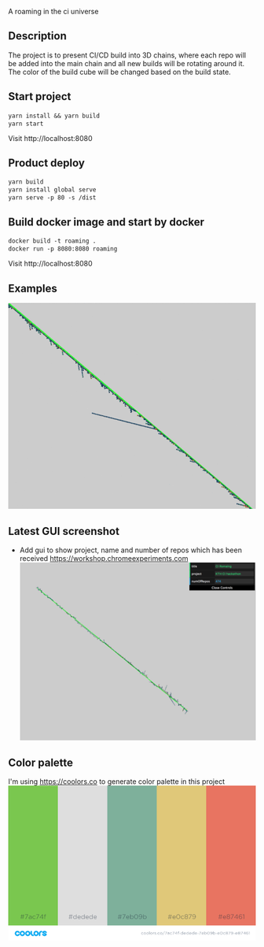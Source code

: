 A roaming in the ci universe

## Description
The project is to present CI/CD build into 3D chains, where each repo will be added into the main chain and all new builds will be rotating around it. 
The color of the build cube will be changed based on the build state.

## Start project
```
yarn install && yarn build 
yarn start
```
Visit http://localhost:8080

## Product deploy
```
yarn build 
yarn install global serve
yarn serve -p 80 -s /dist
```

## Build docker image and start by docker
```
docker build -t roaming .
docker run -p 8080:8080 roaming
```
Visit http://localhost:8080

## Examples 
![Running Result](roaming.gif)

## Latest GUI screenshot 
* Add gui to show project, name and number of repos which has been received 
https://workshop.chromeexperiments.com
![Roaming CI screenshop](screenshot-latest.png)

## Color palette
I'm using https://coolors.co to generate color palette in this project
![Roaming CI color palette](color.png)
